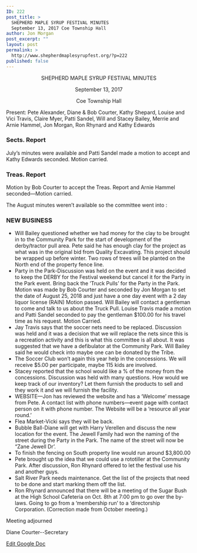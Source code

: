 ```yaml
---
ID: 222
post_title: >
  SHEPHERD MAPLE SYRUP FESTIVAL MINUTES
  September 13, 2017 Coe Township Hall
author: Jon Morgan
post_excerpt: ""
layout: post
permalink: >
  http://www.shepherdmaplesyrupfest.org/?p=222
published: false
---
```

<p style="text-align: center;">SHEPHERD MAPLE SYRUP FESTIVAL MINUTES</p>
<p style="text-align: center;">September 13, 2017</p>
<p style="text-align: center;">Coe Township Hall</p>
Present: Pete Alexander, Diane &amp; Bob Courter, Kathy Shepard, Louise and Vici Travis, Claire Myer, Patti Sandel, Will and Stacey Bailey, Merrie and Arnie Hammel, Jon Morgan, Ron Rhynard and Kathy Edwards
<h3>Sects. Report</h3>
July’s minutes were available and Patti Sandel made a motion to accept and Kathy Edwards seconded. Motion carried.
<h3>Treas. Report</h3>
Motion by Bob Courter to accept the Treas. Report and Arnie Hammel seconded—Motion carried.

The August minutes weren’t available so the committee went into :
<h3>NEW BUSINESS</h3>
<ul>
 	<li>Will Bailey questioned whether we had money for the clay to be brought in to the Community Park for the start of development of the derby/tractor pull area. Pete said he has enough clay for the project as what was in the original bid from Quality Excavating. This project should be wrapped up before winter. Two rows of trees will be planted on the North end of the property fence line.</li>
 	<li>Party in the Park-Discussion was held on the event and it was decided to keep the DERBY for the Festival weekend but cancel it for the Party in the Park event. Bring back the ‘Truck Pulls’ for the Party in the Park. Motion was made by Bob Courter and seconded by Jon Morgan to set the date of August 25, 2018 and just have a one day event with a 2 day liquor license (RAIN) Motion passed. Will Bailey will contact a gentleman to come and talk to us about the Truck Pull. Louise Travis made a motion and Patti Sandel seconded to pay the gentleman $100.00 for his travel time as his request. Motion Carried.</li>
 	<li>Jay Travis says that the soccer nets need to be replaced. Discussion was held and it was a decision that we will replace the nets since this is a recreation activity and this is what this committee is all about. It was suggested that we have a defibulator at the Community Park. Will Bailey said he would check into maybe one can be donated by the Tribe.</li>
 	<li>The Soccer Club won’t again this year help in the concessions. We will receive $5.00 per participate, maybe 115 kids are involved.</li>
 	<li>Stacey reported that the school would like a % of the money from the concessions. Discussion was held with many questions. How would we keep track of our inventory? Let them furnish the products to sell and they work it and we will furnish the facility.</li>
 	<li>WEBSITE—Jon has reviewed the website and has a ‘Welcome’ message from Pete. A contact list with phone numbers—event page with contact person on it with phone number. The Website will be a ‘resource all year round.’</li>
 	<li>Flea Market-Vicki says they will be back.</li>
 	<li>Bubble Ball-Diane will get with Harry Verellen and discuss the new location for the event. The Jewell Family had won the naming of the street during the Party in the Park. The name of the street will now be “Zane Jewell Dr’.</li>
 	<li>To finish the fencing on South property line would run around $3,800.00</li>
 	<li>Pete brought up the idea that we could use a rototiller at the Community Park. After discussion, Ron Rhynard offered to let the festival use his and another guys.</li>
 	<li>Salt River Park needs maintenance. Get the list of the projects that need to be done and start marking them off the list.</li>
 	<li>Ron Rhynard announced that there will be a meeting of the Sugar Bush at the High School Cafeteria on Oct. 8th at 7:00 pm to go over the by-laws. Going to go from a ‘membership run’ to a ‘directorship Corporation. (Correction made from October meeting.)</li>
</ul>
Meeting adjourned

Diane Courter--Secretary

<a href="https://docs.google.com/document/d/1hoegsRlZF_Bfx_v9DgiSwt1nj5t-rGu73uZ0j48ATxc/edit?usp=sharing">Edit Google Doc</a>